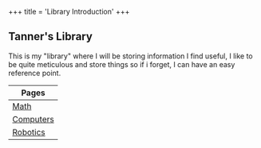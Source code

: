 +++
title = 'Library Introduction'
+++

## Tanner's Library

This is my "library" where I will be storing information I find useful, I like to be quite meticulous and store things so if i forget, I can have an easy reference point. 

| Pages                           | 
| -----------                     | 
| [Math](/Library/Mathematics/)   | 
| [Computers](/Library/Computers/)|
| [Robotics](/Library/Robotics/)  |
